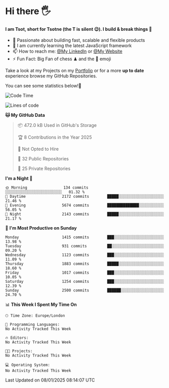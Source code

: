 # Hi there :raised_hand_with_fingers_splayed:
#### I am Tsot, short for Tsotne (the T is silent :wink:). I build & break things :space_invader:
- :telescope: Passionate about building fast, scalable and flexible products
- :seedling: I am currently learning the latest JavaScript framework 
- :mailbox: How to reach me: [@My LinkedIn](https://www.linkedin.com/in/tsotne-gvadzabia/) or [@My Website](https://tsotne.co.uk/contact)
- :zap: Fun Fact: Big Fan of chess ♟ and the 👾 emoji

Take a look at my Projects on my [Portfolio](https://tsotne.co.uk/) or for a more **up to date** experience browse my GitHub Repositories.

You can see some statistics below!:space_invader:
<!--START_SECTION:waka-->
![Code Time](http://img.shields.io/badge/Code%20Time-761%20hrs%202%20mins-blue)

![Lines of code](https://img.shields.io/badge/From%20Hello%20World%20I%27ve%20Written-6.9%20million%20lines%20of%20code-blue)

**🐱 My GitHub Data** 

> 📦 472.0 kB Used in GitHub's Storage 
 > 
> 🏆 8 Contributions in the Year 2025
 > 
> 🚫 Not Opted to Hire
 > 
> 📜 32 Public Repositories 
 > 
> 🔑 25 Private Repositories 
 > 
**I'm a Night 🦉** 

```text
🌞 Morning                134 commits         ░░░░░░░░░░░░░░░░░░░░░░░░░   01.32 % 
🌆 Daytime                2172 commits        █████░░░░░░░░░░░░░░░░░░░░   21.46 % 
🌃 Evening                5674 commits        ██████████████░░░░░░░░░░░   56.05 % 
🌙 Night                  2143 commits        █████░░░░░░░░░░░░░░░░░░░░   21.17 % 
```
📅 **I'm Most Productive on Sunday** 

```text
Monday                   1415 commits        ███░░░░░░░░░░░░░░░░░░░░░░   13.98 % 
Tuesday                  931 commits         ██░░░░░░░░░░░░░░░░░░░░░░░   09.20 % 
Wednesday                1123 commits        ███░░░░░░░░░░░░░░░░░░░░░░   11.09 % 
Thursday                 1883 commits        █████░░░░░░░░░░░░░░░░░░░░   18.60 % 
Friday                   1017 commits        ███░░░░░░░░░░░░░░░░░░░░░░   10.05 % 
Saturday                 1254 commits        ███░░░░░░░░░░░░░░░░░░░░░░   12.39 % 
Sunday                   2500 commits        ██████░░░░░░░░░░░░░░░░░░░   24.70 % 
```


📊 **This Week I Spent My Time On** 

```text
🕑︎ Time Zone: Europe/London

💬 Programming Languages: 
No Activity Tracked This Week

🔥 Editors: 
No Activity Tracked This Week

🐱‍💻 Projects: 
No Activity Tracked This Week

💻 Operating System: 
No Activity Tracked This Week
```


 Last Updated on 08/01/2025 08:14:07 UTC
<!--END_SECTION:waka-->
